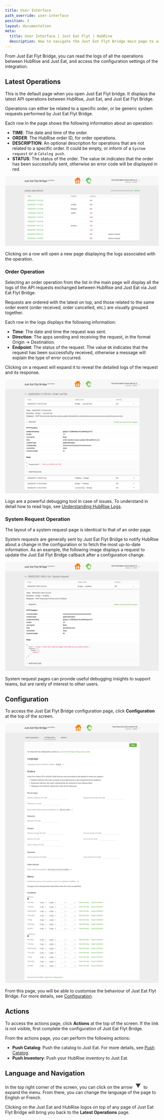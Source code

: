 ```yaml
---
title: User Interface
path_override: user-interface
position: 3
layout: documentation
meta:
  title: User Interface | Just Eat Flyt | HubRise
  description: How to navigate the Just Eat Flyt Bridge main page to access information about the orders and customise the behaviour of the bridge.
---
```


From Just Eat Flyt Bridge, you can read the logs of all the operations between HubRise and Just Eat, and access the configuration settings of the integration.

## Latest Operations

This is the default page when you open Just Eat Flyt bridge. It displays the latest API operations between HubRise, Just Eat, and Just Eat Flyt Bridge.

Operations can either be related to a specific order, or be generic system requests performed by Just Eat Flyt Bridge.

Each row in the page shows the following information about an operation:

- **TIME**: The date and time of the order.
- **ORDER**: The HubRise order ID, for order operations.
- **DESCRIPTION**: An optional description for operations that are not related to a specific order. It could be empty, or inform of a `System request` or a `Catalog push`.
- **STATUS**: The status of the order. The value `OK` indicates that the order has been successfully sent, otherwise an error code will be displayed in red.

![Operations page of Just Eat Flyt Bridge developed by HubRise](./images/003-just-eat-main-page.png)

Clicking on a row will open a new page displaying the logs associated with the operation.

### Order Operation

Selecting an order operation from the list in the main page will display all the logs of the API requests exchanged between HubRise and Just Eat via Just Eat Flyt Bridge.

Requests are ordered with the latest on top, and those related to the same order event (order received, order cancelled, etc.) are visually grouped together.

Each row in the logs displays the following information:

- **Time**: The date and time the request was sent.
- **Direction**: The apps sending and receiving the request, in the format Origin → Destination.
- **Endpoint**: The status of the request. The value `OK` indicates that the request has been successfully received, otherwise a message will explain the type of error occurred.

Clicking on a request will expand it to reveal the detailed logs of the request and its response.

![Order logs page on Just Eat Flyt Bridge](./images/004-just-eat-order-logs.png)

Logs are a powerful debugging tool in case of issues. To understand in detail how to read logs, see [Understanding HubRise Logs](/docs/hubrise-logs/).

### System Request Operation

The layout of a system request page is identical to that of an order page.

System requests are generally sent by Just Eat Flyt Bridge to notify HubRise about a change in the configuration or to fetch the most up-to-date information. As an example, the following image displays a request to update the Just Eat Flyt Bridge callback after a configuration change.

![System request page on Just Eat Flyt Bridge](./images/005-just-eat-system-request.png)

System request pages can provide useful debugging insights to support teams, but are rarely of interest to other users.

## Configuration

To access the Just Eat Flyt Bridge configuration page, click **Configuration** at the top of the screen.

![Just Eat Flyt Bridge configuration page](./images/002-just-eat-configuration-page.png)

From this page, you will be able to customise the behaviour of Just Eat Flyt Bridge. For more details, see [Configuration](/apps/just-eat-flyt/configuration).

## Actions

To access the actions page, click **Actions** at the top of the screen. If the link is not visible, first complete the configuration of Just Eat Flyt Bridge.

From the actions page, you can perform the following actions:

- **Push Catalog**: Push the catalog to Just Eat. For more details, see [Push Catalog](/apps/just-eat-flyt/push-catalog).
- **Push Inventory**: Push your HubRise inventory to Just Eat.

## Language and Navigation

In the top right corner of the screen, you can click on the arrow <InlineImage width="20" height="20">![Arrow icon](../images/arrow-icon.jpg)</InlineImage> to expand the menu. From there, you can change the language of the page to English or French.

Clicking on the Just Eat and HubRise logos on top of any page of Just Eat Flyt Bridge will bring you back to the **Latest Operations** page.
